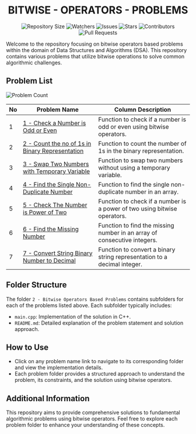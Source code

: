 <h1 align='center'>BITWISE - OPERATORS - PROBLEMS</h1>

<p align='center'>
  <img src="https://img.shields.io/github/repo-size/JawadSher/Data-Structures-Algorithms-Based-Problems" alt="Repository Size">
  <img src="https://img.shields.io/github/watchers/JawadSher/Data-Structures-Algorithms-Based-Problems?style=social" alt="Watchers">
  <img src="https://img.shields.io/github/issues/JawadSher/Data-Structures-Algorithms-Based-Problems" alt="Issues">
  <img src="https://img.shields.io/github/stars/JawadSher/Data-Structures-Algorithms-Based-Problems" alt="Stars">
  <img src="https://img.shields.io/github/contributors/JawadSher/Data-Structures-Algorithms-Based-Problems" alt="Contributors">
  <img src="https://img.shields.io/github/issues-pr/JawadSher/Data-Structures-Algorithms-Based-Problems" alt="Pull Requests">
</p>

Welcome to the repository focusing on bitwise operators based problems within the domain of Data Structures and Algorithms (DSA). This repository contains various problems that utilize bitwise operations to solve common algorithmic challenges.

## Problem List
<img src="https://img.shields.io/badge/problems%20count-07-blue" alt="Problem Count"> 

| No | Problem Name | Column Description |
|---|---|---|
|1| [1 - Check a Number is Odd or Even][prob1]              | Function to check if a number is odd or even using bitwise operators. |
|2| [2 - Count the no of 1s in Binary Representation][prob2]| Function to count the number of 1s in the binary representation.      |
|3| [3 - Swap Two Numbers with Temporary Variable][prob3]   | Function to swap two numbers without using a temporary variable.      |
|4| [4 - Find the Single Non-Duplicate Number][prob4]       | Function to find the single non-duplicate number in an array.         |
|5| [5 - Check The Number is Power of Two][prob5]           | Function to check if a number is a power of two using bitwise operators. |
|6| [6 - Find the Missing Number][prob6]                    | Function to find the missing number in an array of consecutive integers. |
|7| [7 - Convert String Binary Number to Decimal][prob7]     | Function to convert a binary string representation to a decimal integer. |

## Folder Structure

The folder `2 - Bitwise Operators Based Problems` contains subfolders for each of the problems listed above. Each subfolder typically includes:

- `main.cpp`: Implementation of the solution in C++.
- `README.md`: Detailed explanation of the problem statement and solution approach.

## How to Use

- Click on any problem name link to navigate to its corresponding folder and view the implementation details.
- Each problem folder provides a structured approach to understand the problem, its constraints, and the solution using bitwise operators.

## Additional Information

This repository aims to provide comprehensive solutions to fundamental algorithmic problems using bitwise operators. Feel free to explore each problem folder to enhance your understanding of these concepts.

[prob1]: https://github.com/JawadSher/Data-Structures-Algorithms-Based-Problems/tree/main/03%20-%20Bitwise%20Operators%20Based%20Problems/1%20-%20Check%20a%20Number%20is%20Odd%20or%20Even
[prob2]: https://github.com/JawadSher/Data-Structures-Algorithms-Based-Problems/tree/main/03%20-%20Bitwise%20Operators%20Based%20Problems/2%20-%20Count%20the%20no%20of%201s%20in%20Binary%20Representation
[prob3]: https://github.com/JawadSher/Data-Structures-Algorithms-Based-Problems/tree/main/03%20-%20Bitwise%20Operators%20Based%20Problems/3%20-%20Swap%20Two%20Numbers%20with%20Temporary%20Variable
[prob4]: https://github.com/JawadSher/Data-Structures-Algorithms-Based-Problems/tree/main/03%20-%20Bitwise%20Operators%20Based%20Problems/4%20-%20Find%20the%20Single%20Non-Duplicate%20Number
[prob5]: https://github.com/JawadSher/Data-Structures-Algorithms-Based-Problems/tree/main/03%20-%20Bitwise%20Operators%20Based%20Problems/5%20-%20Check%20The%20Number%20is%20Power%20of%20Two
[prob6]: https://github.com/JawadSher/Data-Structures-Algorithms-Based-Problems/tree/main/03%20-%20Bitwise%20Operators%20Based%20Problems/6%20-%20Find%20the%20Missing%20Number
[prob7]: https://github.com/JawadSher/Data-Structures-Algorithms-Based-Problems/tree/main/03%20-%20Bitwise%20Operators%20Based%20Problems/7%20-%20Convert%20String%20Binary%20Number%20to%20Decimal
